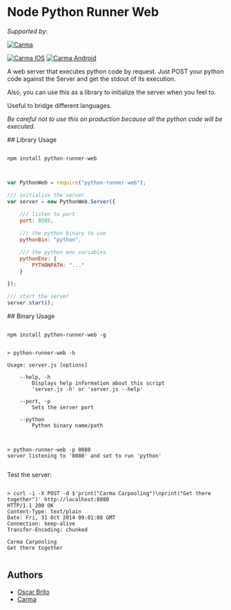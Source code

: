 
# Node Python Runner Web

*Supported by*:

[![Carma](https://raw.githubusercontent.com/teamcarma/node-python-runner-web/master/assets/banner.png)](https://carmacarpool.com/)

[![Carma IOS](https://raw.githubusercontent.com/teamcarma/node-python-runner-web/master/assets/ios.png)](https://carmacarpool.com/ios)
[![Carma Android](https://raw.githubusercontent.com/teamcarma/node-python-runner-web/master/assets/android.png)](https://carmacarpool.com/android)



A web server that executes python code by request. Just POST your python code against the Server 
and get the stdout of its execution.

Also, you can use this as a library to initialize the server when you feel to.

Useful to bridge different languages. 

*Be careful not to use this on production because all the python code 
will be executed.*



## Library Usage

```shell

npm install python-runner-web

```


```js


var PythonWeb = require("python-runner-web");

/// initialize the server
var server = new PythonWeb.Server({ 
	
	/// listen to port
	port: 8585,

	/// the python binary to use
	pythonBin: "python",

	/// the python env variables
	pythonEnv: {
		PYTHONPATH: "..."
	}

});

/// start the server
server.start();


```

## Binary Usage

```shell

npm install python-runner-web -g

```

```shell

> python-runner-web -h

Usage: server.js [options]

	--help, -h
		Displays help information about this script
		'server.js -h' or 'server.js --help'

	--port, -p
		Sets the server port

	--python
		Python binary name/path


```

```shell

> python-runner-web -p 8080
server listening to '8080' and set to run 'python'


```

Test the server: 

```shell

> curl -i -X POST -d $'print("Carma Carpooling")\nprint("Get there together")' http://localhost:8080
HTTP/1.1 200 OK
Content-Type: text/plain
Date: Fri, 31 Oct 2014 09:01:08 GMT
Connection: keep-alive
Transfer-Encoding: chunked

Carma Carpooling
Get there together


```

## Authors

* [Oscar Brito](https://twitter.com/aetheon)
* [Carma](https://twitter.com/TeamCarma)
